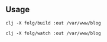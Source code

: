 ## Usage

```
clj -X folg/build :out /var/www/blog
```

```
clj -X folg/watch :out /var/www/blog
```
